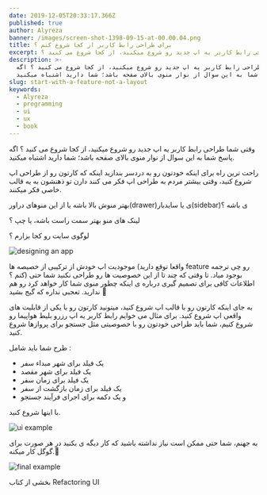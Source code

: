```yaml
---
date: 2019-12-05T20:33:17.366Z
published: true
author: Alyreza
banner: /images/screen-shot-1398-09-15-at-00.00.04.png
title: برای طراحی رابط کاربر از کجا شروع کنم ؟
excerpt: وقتی شما طراحی رابط کاربر یه اپ جدید رو شروع میکنید، از کجا شروع می کنید ؟
description: >-
  وقتی شما طراحی رابط کاربر یه اپ جدید رو شروع میکنید، از کجا شروع می کنید ؟ اگه
  پاسخ شما به این سوال از نوار منوی بالای صفحه باشد؛ شما دارید اشتباه میکنید.
slug: start-with-a-feature-not-a-layout
keywords:
  - Alyreza
  - programming
  - ui
  - ux
  - book
---
```

وقتی شما طراحی رابط کاربر یه اپ جدید رو شروع میکنید، از کجا شروع می کنید ؟ اگه پاسخ شما به این سوال از نوار منوی بالای صفحه باشد؛ شما دارید اشتباه میکنید.

راحت ترین راه برای اینکه خودتون رو به دردسر بندازید اینکه که کارتون رو از طراحی اپ شروع کنید، وقتی بیشتر مردم به طراحی اپ فکر می کنند دارن تو ذهنشون به یه قالب خاصی فکر میکنند.

بهتر منوش بالا باشه یا از این منوهای دراور(drawer)ی یا سایدبار(sidebar)ی باشه ؟

لینک های منو بهتر سمت راست باشه، یا چپ ؟

لوگوی سایت رو کجا بزارم ؟

![designing an app](/images/screen-shot-1398-09-15-at-00.09.03.png "designing an app")



موجودیت اپ خودش از ترکیبی از خصیصه ها (واقعا توقع دارید feature رو چی ترجمه کنم ؟) بوجود میاد. تا وقتی که چند تا از این خصوصیت ها رو طراحی نکنید شما حتی اطلاعات کافی برای تصمیم گیری درباره ی اینکه چطور منوی شما کار خواهد کرد رو هم ندارید. تعجبی نداره که گیج بشید 🤪

به جای اینکه کارتون رو با قالب اپ شروع کنید، میتونید کارتون رو با یکی از قابلیت های واقعی اپ شروع کنید. برای مثال می خوایم رابط کاربر یه اپ رزرو بلیط هواپیما رو شروع کنیم، شما باید طراحی خودتون رو با خصوصیتی مثل جستجو برای پروازها شروع کنید.

طرح شما باید شامل :

* یک فیلد برای شهر مبداء سفر
* یک فیلد برای شهر مقصد 
* یک فیلد برای زمان سفر
* یک فیلد برای زمان بازگشت از سفر
* و یک دکمه برای اجرای فرآیند جستجو

با اینها شروع کنید.

![ui example](/images/screen-shot-1398-09-14-at-23.53.16.png "ui example")

به جهنم، شما حتی ممکن است نیاز نداشته باشید که کار دیگه ی بکنید در هر صورت برای گوگل کار میکنه.🧐

![final example](/images/screen-shot-1398-09-14-at-23.53.33.png "final example")

بخشی از کتاب Refactoring UI
